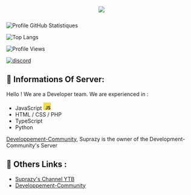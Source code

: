 <h1 align="center">
  <img src="https://avatars.githubusercontent.com/u/76447157?s=200&v=4">
</h1>


![Profile GitHub Statistiques](https://github-readme-stats.vercel.app/api?username=Developpement-Community&show_icons=true&theme=radical&lang=FR)

![Top Langs](https://github-readme-stats.vercel.app/api/top-langs/?username=Developpement-Community&layout=compact&lang=FR)

![Profile Views](http://estruyf-github.azurewebsites.net/api/VisitorHit?user=estruyf&repo=github-visitors-badge&countColorcountColor&countColor=%237B1E7A)

[![discord](https://discord.com/api/guilds/670988997560107016/widget.png)](https://discord.gg/gezhUqNyfX)

## 👋 Informations Of Server:

Hello !
We are a Developer team. 
We are experienced in : 
- JavaScript <code><img height="20" src="https://raw.githubusercontent.com/github/explore/80688e429a7d4ef2fca1e82350fe8e3517d3494d/topics/javascript/javascript.png"></code> 
- HTML / CSS / PHP
- TypeScript 
- Python 

[Developpement-Community](@Development-Community),
Suprazy is the owner of the Development-Community's Server

## 🚀 Others Links :

- [Suprazy's Channel YTB](https://www.youtube.com/channel/UCmH1td7f73IEyYNNg5XDT9g)
- [Developpement-Community](https://discord.gg/gezhUqNyfX)
